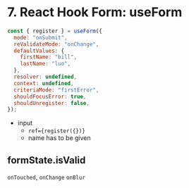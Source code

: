 # 7. React Hook Form: useForm

```js
const { register } = useForm({
  mode: "onSubmit",
  reValidateMode: "onChange",
  defaultValues: {
    firstName: "bill",
    lastName: "luo",
  },
  resolver: undefined,
  context: undefined,
  criteriaMode: "firstError",
  shouldFocusError: true,
  shouldUnregister: false,
});
```

- input
  - `ref={register({})}`
  - name has to be given

## formState.isValid

`onTouched`, `onChange` `onBlur`
